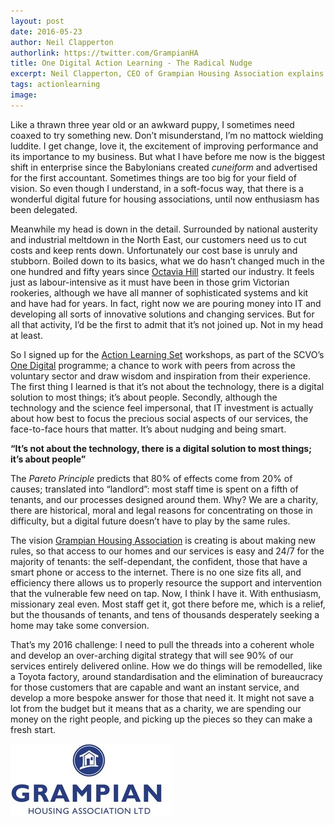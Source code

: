 ```yaml
---
layout: post
date: 2016-05-23
author: Neil Clapperton
authorlink: https://twitter.com/GrampianHA
title: One Digital Action Learning - The Radical Nudge
excerpt: Neil Clapperton, CEO of Grampian Housing Association explains the relevance of working towards organisational digital change within the third sector
tags: actionlearning
image:
---
```

Like a thrawn three year old or an awkward puppy, I sometimes need coaxed to try something new.  Don’t misunderstand,  I’m no mattock wielding luddite. I get change, love it, the excitement of improving performance and its importance to my business.  But what I have before me now is the biggest shift in enterprise since the Babylonians created _cuneiform_ and advertised for the first accountant.  Sometimes things are too big for your field of vision.  So even though I understand, in a soft-focus way, that there is a wonderful digital future for housing associations, until now enthusiasm has been delegated.

Meanwhile my head is down in the detail.  Surrounded by national austerity and industrial meltdown in the North East, our customers need us to cut costs and keep rents down.  Unfortunately our cost base is unruly and stubborn.  Boiled down to its basics, what we do hasn’t changed much in the one hundred and fifty years since [Octavia Hill](https://en.wikipedia.org/wiki/Octavia_Hill) started our industry.  It feels just as labour-intensive as it must have been in those grim Victorian rookeries, although we have all manner of sophisticated systems and kit and have had for years.  In fact, right now we are pouring money into IT and developing all sorts of innovative solutions and changing services.  But for all that activity, I’d be the first to admit that it’s not joined up.  Not in my head at least.

So I signed up for the [Action Learning Set](http://digital.scvo.org.uk/onedigital/actionlearning/) workshops, as part of the SCVO’s [One Digital](http://digital.scvo.org.uk/onedigital/) programme; a chance to work with peers from across the voluntary sector and draw wisdom and inspiration from their experience. The first thing I learned is that it’s not about the technology, there is a digital solution to most things; it’s about people.  Secondly, although the technology and the science feel impersonal, that IT investment is actually about how best to focus the precious social aspects of our services, the face-to-face hours that matter.  It’s about nudging and being smart.<br />

__“It’s not about the technology, there is a digital solution to most things; it’s about people”__

The _Pareto Principle_ predicts that 80% of effects come from 20% of causes; translated into “landlord”: most staff time is spent on a fifth of tenants, and our processes designed around them.  Why?  We are a charity, there are historical, moral and legal reasons for concentrating on those in difficulty, but a digital future doesn’t have to play by the same rules.

The vision [Grampian Housing Association](http://www.grampianhousing.co.uk/) is creating is about making new rules, so that access to our homes and our services is easy and 24/7 for the majority of tenants: the self-dependant, the confident, those that have a smart phone or access to the internet.  There is no one size fits all, and efficiency there allows us to properly resource the support and intervention that the vulnerable few need on tap.  Now, I think I have it.  With enthusiasm, missionary zeal even.  Most staff get it, got there before me, which is a relief, but the thousands of tenants, and tens of thousands desperately seeking a home may take some conversion.

That’s my 2016 challenge: I need to pull the threads into a coherent whole and develop an over-arching digital strategy that will see 90% of our services entirely delivered online.  How we do things will be remodelled, like a Toyota factory, around standardisation and the elimination of bureaucracy for those customers that are capable and want an instant service, and develop a more bespoke answer for those that need it.  It might not save a lot from the budget but it means that as a charity, we are spending our money on the right people, and picking up the pieces so they can make a fresh start.

![Grampian Housing Association](/images/onedigital/grampian_housing_association.jpg)
